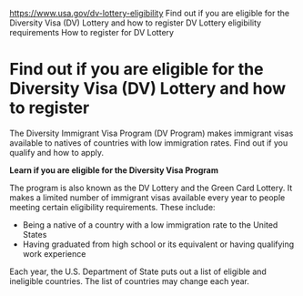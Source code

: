 

https://www.usa.gov/dv-lottery-eligibility
Find out if you are eligible for the Diversity Visa (DV) Lottery and how to register
DV Lottery eligibility requirements
How to register for DV Lottery

# Find out if you are eligible for the Diversity Visa (DV) Lottery and how to register

The Diversity Immigrant Visa Program (DV Program) makes immigrant visas available to natives of countries with low immigration rates. Find out if you qualify and how to apply.

**Learn if you are eligible for the Diversity Visa Program**

The program is also known as the DV Lottery and the Green Card Lottery. It makes a limited number of immigrant visas available every year to people meeting certain eligibility requirements. These include:

* Being a native of a country with a low immigration rate to the United States
* Having graduated from high school or its equivalent or having qualifying work experience

Each year, the U.S. Department of State puts out a list of eligible and ineligible countries. The list of countries may change each year.
